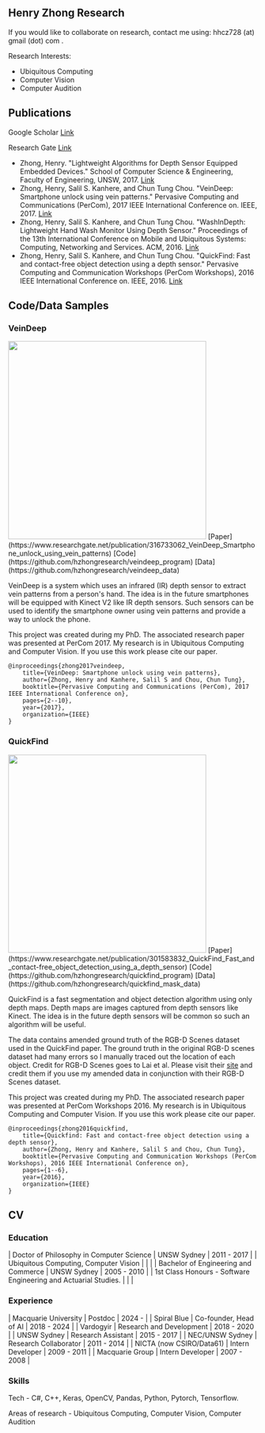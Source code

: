 ## Henry Zhong Research

If you would like to collaborate on research, contact me using: hhcz728 (at) gmail (dot) com .

Research Interests:

* Ubiquitous Computing
* Computer Vision
* Computer Audition

## Publications

Google Scholar [Link](https://scholar.google.com/citations?user=GSA0YwsAAAAJ&hl=en)

Research Gate [Link](https://www.researchgate.net/profile/Henry_Zhong)

* Zhong, Henry. "Lightweight Algorithms for Depth Sensor Equipped Embedded Devices." School of Computer Science & Engineering, Faculty of Engineering, UNSW, 2017. [Link](https://www.researchgate.net/publication/330383222_Lightweight_Algorithms_for_Depth_Sensor_Equipped_Embedded_Devices)
* Zhong, Henry, Salil S. Kanhere, and Chun Tung Chou. "VeinDeep: Smartphone unlock using vein patterns." Pervasive Computing and Communications (PerCom), 2017 IEEE International Conference on. IEEE, 2017. [Link](https://www.researchgate.net/publication/316733062_VeinDeep_Smartphone_unlock_using_vein_patterns)
* Zhong, Henry, Salil S. Kanhere, and Chun Tung Chou. "WashInDepth: Lightweight Hand Wash Monitor Using Depth Sensor." Proceedings of the 13th International Conference on Mobile and Ubiquitous Systems: Computing, Networking and Services. ACM, 2016. [Link](https://www.researchgate.net/publication/310742284_WashInDepth_Lightweight_Hand_Wash_Monitor_Using_Depth_Sensor)
* Zhong, Henry, Salil S. Kanhere, and Chun Tung Chou. "QuickFind: Fast and contact-free object detection using a depth sensor." Pervasive Computing and Communication Workshops (PerCom Workshops), 2016 IEEE International Conference on. IEEE, 2016. [Link](https://www.researchgate.net/publication/301583832_QuickFind_Fast_and_contact-free_object_detection_using_a_depth_sensor)

## Code/Data Samples

### VeinDeep
<img src="https://hzhongresearch.github.io/veindeep_image.png" width="400">
[Paper](https://www.researchgate.net/publication/316733062_VeinDeep_Smartphone_unlock_using_vein_patterns)
[Code](https://github.com/hzhongresearch/veindeep_program)
[Data](https://github.com/hzhongresearch/veindeep_data)

VeinDeep is a system which uses an infrared (IR) depth sensor to extract vein patterns from a person's hand. The idea is in the future smartphones will be equipped with Kinect V2 like IR depth sensors. Such sensors can be used to identify the smartphone owner using vein patterns and provide a way to unlock the phone.

This project was created during my PhD. The associated research paper was presented at PerCom 2017. My research is in Ubiquitous Computing and Computer Vision. If you use this work please cite our paper.

```
@inproceedings{zhong2017veindeep,
	title={VeinDeep: Smartphone unlock using vein patterns},
	author={Zhong, Henry and Kanhere, Salil S and Chou, Chun Tung},
	booktitle={Pervasive Computing and Communications (PerCom), 2017 IEEE International Conference on},
	pages={2--10},
	year={2017},
	organization={IEEE}
}
```

### QuickFind
<img src="https://hzhongresearch.github.io/quickfind_image.png" width="400">
[Paper](https://www.researchgate.net/publication/301583832_QuickFind_Fast_and_contact-free_object_detection_using_a_depth_sensor)
[Code](https://github.com/hzhongresearch/quickfind_program)
[Data](https://github.com/hzhongresearch/quickfind_mask_data)

QuickFind is a fast segmentation and object detection algorithm using only depth maps. Depth maps are images captured from depth sensors like Kinect. The idea is in the future depth sensors will be common so such an algorithm will be useful.

The data contains amended ground truth of the RGB-D Scenes dataset used in the QuickFind paper. The ground truth in the original RGB-D scenes dataset had many errors so I manually traced out the location of each object. Credit for RGB-D Scenes goes to Lai et al. Please visit their [site](https://rgbd-dataset.cs.washington.edu/dataset.html) and credit them if you use my amended data in conjunction with their RGB-D Scenes dataset.

This project was created during my PhD. The associated research paper was presented at PerCom Workshops 2016. My research is in Ubiquitous Computing and Computer Vision. If you use this work please cite our paper.

```
@inproceedings{zhong2016quickfind,
	title={Quickfind: Fast and contact-free object detection using a depth sensor},
	author={Zhong, Henry and Kanhere, Salil S and Chou, Chun Tung},
	booktitle={Pervasive Computing and Communication Workshops (PerCom Workshops), 2016 IEEE International Conference on},
	pages={1--6},
	year={2016},
	organization={IEEE}
}
```

## CV

### Education

| Doctor of Philosophy in Computer Science                        | UNSW Sydney | 2011 - 2017 |
| Ubiquitous Computing, Computer Vision                           |             |             |
| Bachelor of Engineering and Commerce                            | UNSW Sydney | 2005 - 2010 |
| 1st Class Honours - Software Engineering and Actuarial Studies. |             |             |

### Experience

| Macquarie University     | Postdoc                  | 2024 -      |
| Spiral Blue              | Co-founder, Head of AI   | 2018 - 2024 |
| Vardogyir                | Research and Development | 2018 - 2020 |
| UNSW Sydney              | Research Assistant       | 2015 - 2017 |
| NEC/UNSW Sydney          | Research Collaborator    | 2011 - 2014 |
| NICTA (now CSIRO/Data61) | Intern Developer         | 2009 - 2011 |
| Macquarie Group          | Intern Developer         | 2007 - 2008 |

### Skills

Tech - C#, C++, Keras, OpenCV, Pandas, Python, Pytorch, Tensorflow.

Areas of research - Ubiquitous Computing, Computer Vision, Computer Audition

